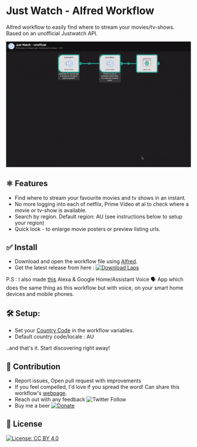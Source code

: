 # Just Watch - Alfred Workflow
Alfred workflow to easily find where to stream your movies/tv-shows. Based on an unofficial Justwatch API.


![Just Watch - Alfred | Demo](demo.gif)

## ⚛ Features
- Find where to stream your favourite movies and tv shows in an instant. 
- No more logging into each of netflix, Prime Video et al to check where a movie or tv-show is available.
- Search by region. Default region: AU (see instructions below to setup your region)
- Quick look - to enlarge movie posters or preview listing urls.

## ✅ Install

- Download and open the workflow file using [Alfred](https://www.alfredapp.com/).
- Get the latest release from here : 
[![Download Laps](https://img.shields.io/badge/download-justwatch-blue?style=for-the-badge)](https://github.com/vinaywadhwa/justwatch-alfred/releases/latest)

P.S : I also made [this](https://vinaywadhwa.github.io/just-watch-voice/) Alexa & Google Home/Assistant Voice 🗣️ App which does the same thing as this workflow but with voice, on your smart home devices and mobile phones.

## 🛠 Setup:

- Set your [Country Code](https://en.wikipedia.org/wiki/ISO_3166-1_alpha-2?oldformat=true) in the workflow variables.
- Default country code/locale : AU

..and that's it. Start discovering right away!


## 👬 Contribution

- Report issues, Open pull request with improvements
- If you feel compelled, I'd love if you spread the word! Can share this workflow's [webpage](https://vinaywadhwa.github.io/justwatch-alfred/).
- Reach out with any feedback ![Twitter Follow](https://img.shields.io/twitter/follow/vinayw?style=social)
- Buy me a beer [![Donate](https://img.shields.io/badge/Donate-PayPal-green.svg)](https://www.paypal.me/vinaywadhwa)

## 🏅 License

[![License: CC BY 4.0](https://img.shields.io/badge/License-CC%20BY%204.0-lightgrey.svg)](https://creativecommons.org/licenses/by/4.0/)
